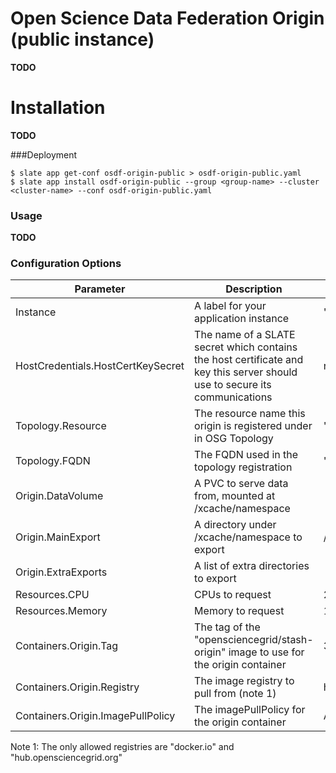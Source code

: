 # Open Science Data Federation Origin (public instance)

**TODO**


# Installation

**TODO**

###Deployment
```console
$ slate app get-conf osdf-origin-public > osdf-origin-public.yaml
$ slate app install osdf-origin-public --group <group-name> --cluster <cluster-name> --conf osdf-origin-public.yaml
```

### Usage

**TODO**

### Configuration Options
| Parameter | Description | Default |
| --------  | ----------  | ------- |
| Instance | A label for your application instance | "" |
| HostCredentials.HostCertKeySecret | The name of a SLATE secret which contains the host certificate and key this server should use to secure its communications | null |
| Topology.Resource | The resource name this origin is registered under in OSG Topology | "" |
| Topology.FQDN | The FQDN used in the topology registration | "" |
| Origin.DataVolume | A PVC to serve data from, mounted at /xcache/namespace | |
| Origin.MainExport | A directory under /xcache/namespace to export | /VO |"
| Origin.ExtraExports | A list of extra directories to export | |
| Resources.CPU | CPUs to request | 2 |
| Resources.Memory | Memory to request | 1Gi |
| Containers.Origin.Tag | The tag of the "opensciencegrid/stash-origin" image to use for the origin container | 3.6-release |
| Containers.Origin.Registry | The image registry to pull from (note 1) | hub.opensciencegrid.org |
| Containers.Origin.ImagePullPolicy | The imagePullPolicy for the origin container | Always |

Note 1: The only allowed registries are "docker.io" and "hub.opensciencegrid.org"

